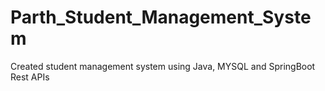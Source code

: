 # Parth_Student_Management_System
Created student management system using Java, MYSQL and SpringBoot Rest APIs
